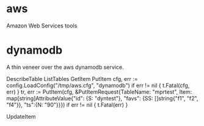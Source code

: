 aws
===

Amazon Web Services tools


dynamodb
========

A thin veneer over the aws dynamodb service.

DescribeTable
ListTables
GetItem
PutItem
    	cfg, err := config.LoadConfig("/tmp/aws.cfg", "dynamodb")
    	if err != nil {
    		t.Fatal(cfg, err)
    	}
    	tr, err := PutItem(cfg, &PutItemRequest{TableName: "mprtest", Item: map[string]AttributeValue{"id": {S: "dyntest"}, "favs": {SS: []string{"f1", "f2", "f4"}}, "ts":{N: "90"}}})
    	if err != nil {
    		t.Fatal(err)
    	}

UpdateItem